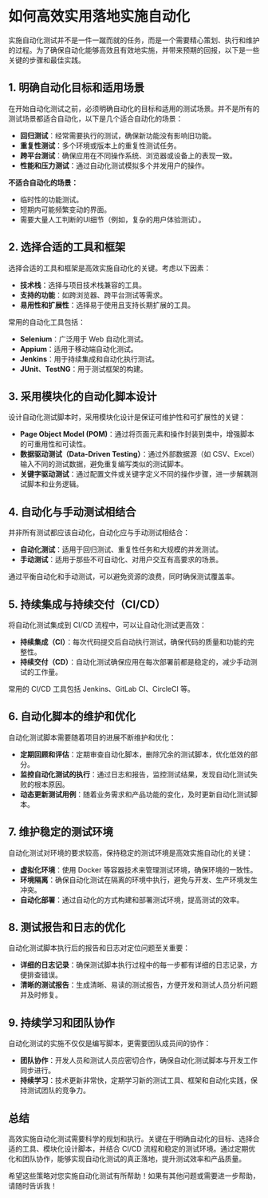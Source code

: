 # 如何高效实用落地实施自动化

实施自动化测试并不是一件一蹴而就的任务，而是一个需要精心策划、执行和维护的过程。为了确保自动化能够高效且有效地实施，并带来预期的回报，以下是一些关键的步骤和最佳实践。

## 1. 明确自动化目标和适用场景
在开始自动化测试之前，必须明确自动化的目标和适用的测试场景。并不是所有的测试场景都适合自动化，以下是几个适合自动化的场景：
- **回归测试**：经常需要执行的测试，确保新功能没有影响旧功能。
- **重复性测试**：多个环境或版本上的重复性测试任务。
- **跨平台测试**：确保应用在不同操作系统、浏览器或设备上的表现一致。
- **性能和压力测试**：通过自动化测试模拟多个并发用户的操作。

**不适合自动化的场景：**
- 临时性的功能测试。
- 短期内可能频繁变动的界面。
- 需要大量人工判断的UI细节（例如，复杂的用户体验测试）。

## 2. 选择合适的工具和框架
选择合适的工具和框架是高效实施自动化的关键。考虑以下因素：
- **技术栈**：选择与项目技术栈兼容的工具。
- **支持的功能**：如跨浏览器、跨平台测试等需求。
- **易用性和扩展性**：选择易于使用且支持长期扩展的工具。
  
常用的自动化工具包括：
- **Selenium**：广泛用于 Web 自动化测试。
- **Appium**：适用于移动端自动化测试。
- **Jenkins**：用于持续集成和自动化执行测试。
- **JUnit**、**TestNG**：用于测试框架的构建。

## 3. 采用模块化的自动化脚本设计
设计自动化测试脚本时，采用模块化设计是保证可维护性和可扩展性的关键：
- **Page Object Model (POM)**：通过将页面元素和操作封装到类中，增强脚本的可重用性和可读性。
- **数据驱动测试（Data-Driven Testing）**：通过外部数据源（如 CSV、Excel）输入不同的测试数据，避免重复编写类似的测试脚本。
- **关键字驱动测试**：通过配置文件或关键字定义不同的操作步骤，进一步解耦测试脚本和业务逻辑。

## 4. 自动化与手动测试相结合
并非所有测试都应该自动化，自动化应与手动测试相结合：
- **自动化测试**：适用于回归测试、重复性任务和大规模的并发测试。
- **手动测试**：适用于那些不可自动化、对用户交互有高要求的场景。
  
通过平衡自动化和手动测试，可以避免资源的浪费，同时确保测试覆盖率。

## 5. 持续集成与持续交付（CI/CD）
将自动化测试集成到 CI/CD 流程中，可以让自动化测试更高效：
- **持续集成（CI）**：每次代码提交后自动执行测试，确保代码的质量和功能的完整性。
- **持续交付（CD）**：自动化测试确保应用在每次部署前都是稳定的，减少手动测试的工作量。

常用的 CI/CD 工具包括 Jenkins、GitLab CI、CircleCI 等。

## 6. 自动化脚本的维护和优化
自动化测试脚本需要随着项目的进展不断维护和优化：
- **定期回顾和评估**：定期审查自动化脚本，删除冗余的测试脚本，优化低效的部分。
- **监控自动化测试的执行**：通过日志和报告，监控测试结果，发现自动化测试失败的根本原因。
- **动态更新测试用例**：随着业务需求和产品功能的变化，及时更新自动化测试脚本。

## 7. 维护稳定的测试环境
自动化测试对环境的要求较高，保持稳定的测试环境是高效实施自动化的关键：
- **虚拟化环境**：使用 Docker 等容器技术来管理测试环境，确保环境的一致性。
- **环境隔离**：确保自动化测试在隔离的环境中执行，避免与开发、生产环境发生冲突。
- **自动化部署**：通过自动化的方式构建和部署测试环境，提高测试的效率。

## 8. 测试报告和日志的优化
自动化测试脚本执行后的报告和日志对定位问题至关重要：
- **详细的日志记录**：确保测试脚本执行过程中的每一步都有详细的日志记录，方便排查错误。
- **清晰的测试报告**：生成清晰、易读的测试报告，方便开发和测试人员分析问题并及时修复。

## 9. 持续学习和团队协作
自动化测试的实施不仅仅是编写脚本，更需要团队成员间的协作：
- **团队协作**：开发人员和测试人员应密切合作，确保自动化测试脚本与开发工作同步进行。
- **持续学习**：技术更新非常快，定期学习新的测试工具、框架和自动化实践，保持测试团队的竞争力。

## 总结
高效实施自动化测试需要科学的规划和执行。关键在于明确自动化的目标、选择合适的工具、模块化设计脚本，并结合 CI/CD 流程和稳定的测试环境。通过定期优化和团队协作，能够实现自动化测试的真正落地，提升测试效率和产品质量。

希望这些策略对您实施自动化测试有所帮助！如果有其他问题或需要进一步帮助，请随时告诉我！
